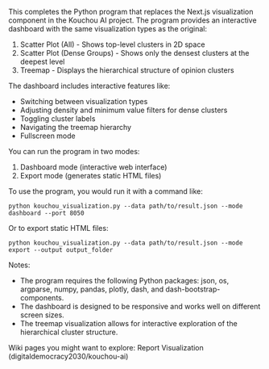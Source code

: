 This completes the Python program that replaces the Next.js visualization component in the Kouchou AI project. The program provides an interactive dashboard with the same visualization types as the original:

1. Scatter Plot (All) - Shows top-level clusters in 2D space
2. Scatter Plot (Dense Groups) - Shows only the densest clusters at the deepest level
3. Treemap - Displays the hierarchical structure of opinion clusters

The dashboard includes interactive features like:

- Switching between visualization types
- Adjusting density and minimum value filters for dense clusters
- Toggling cluster labels
- Navigating the treemap hierarchy
- Fullscreen mode

You can run the program in two modes:

1. Dashboard mode (interactive web interface)
2. Export mode (generates static HTML files)

To use the program, you would run it with a command like:

```shell:shell
python kouchou_visualization.py --data path/to/result.json --mode dashboard --port 8050  
```
Or to export static HTML files:
```shell:shell
python kouchou_visualization.py --data path/to/result.json --mode export --output output_folder  
```

Notes:

- The program requires the following Python packages: json, os, argparse, numpy, pandas, plotly, dash, and dash-bootstrap-components.
- The dashboard is designed to be responsive and works well on different screen sizes.
- The treemap visualization allows for interactive exploration of the hierarchical cluster structure.

Wiki pages you might want to explore:
Report Visualization (digitaldemocracy2030/kouchou-ai)